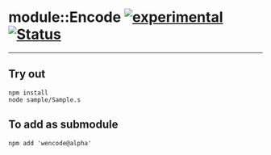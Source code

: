 
# module::Encode [![experimental](https://img.shields.io/badge/stability-experimental-orange.svg)](https://github.com/emersion/stability-badges#experimental) [![Status](https://github.com/Wandalen/wEncode/workflows/Test/badge.svg)](https://github.com/Wandalen/wEncode/actions?query=workflow%3ATest)

___

## Try out
```
npm install
node sample/Sample.s
```

## To add as submodule
```
npm add 'wencode@alpha'
```

